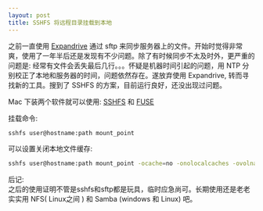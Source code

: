 ```yaml
---
layout: post
title: SSHFS 将远程目录挂载到本地
---
```


之前一直使用 [Expandrive](https://www.expandrive.com) 通过 sftp 来同步服务器上的文件。开始时觉得非常爽，使用了一年半后还是发现有不少问题。除了有时候同步不太及时外，更严重的问题是: 经常有文件会丢失最后几行。。。怀疑是机器时间引起的问题，用 NTP 分别校正了本地和服务器的时间，问题依然存在。遂放弃使用 Expandrive, 转而寻找新的工具。搜到了 SSHFS 的方案，目前运行良好，还没出现过问题。  

Mac 下装两个软件就可以使用: [SSHFS](https://github.com/libfuse/sshfs/releases) 和 [FUSE](https://osxfuse.github.io)  

挂载命令:
```sh
sshfs user@hostname:path mount_point
```

可以设置关闭本地文件缓存:
```sh
sshfs user@hostname:path mount_point -ocache=no -onolocalcaches -ovolname=ssh
```

后记:  
之后的使用证明不管是sshfs和sftp都是玩具，临时应急尚可。长期使用还是老老实实用 NFS( Linux之间 ) 和 Samba (windows 和 Linux) 吧。

